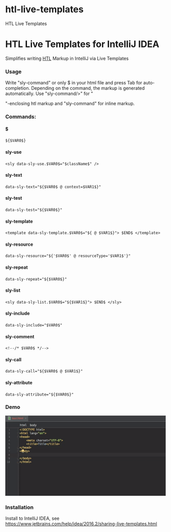 # htl-live-templates
HTL Live Templates

# HTL Live Templates for IntelliJ IDEA

Simplifies writing [HTL](https://docs.adobe.com/docs/en/htl/docs/getting-started.html) Markup in IntelliJ via Live Templates

### Usage
Write "sly-command" or only $ in your html file and press Tab for auto-completion.
Depending on the command, the markup is generated automatically.
Use "sly-command/>" for "<div></div>"-enclosing htl markup and "sly-command" for inline markup.

### Commands:
#### $
`${$VAR0$}`
#### sly-use
`<sly data-sly-use.$VAR0$="$className$" />`
#### sly-text
`data-sly-text="${$VAR0$ @ context=$VAR1$}"`
#### sly-test
`data-sly-test="${$VAR0$}"`
#### sly-template
`<template data-sly-template.$VAR0$="${ @ $VAR1$}">
    $END$
</template>`
#### sly-resource
`data-sly-resource="${'$VAR0$' @ resourceType='$VAR1$'}"`
#### sly-repeat
`data-sly-repeat="${$VAR0$}"`
#### sly-list
`<sly data-sly-list.$VAR0$="${$VAR1$}">
 $END$
</sly>`
#### sly-include
`data-sly-include="$VAR0$"`
#### sly-comment
`<!--/* $VAR0$ */-->`
#### sly-call
`data-sly-call="${$VAR0$ @ $VAR1$}"`
#### sly-attribute
`data-sly-attribute="${$VAR0$}"`

### Demo
<p align="center">
  <img src="resources/intellij.gif" alt="HTL Templates"/>
</p>

### Installation

Install to IntelliJ IDEA, see https://www.jetbrains.com/help/idea/2016.2/sharing-live-templates.html
